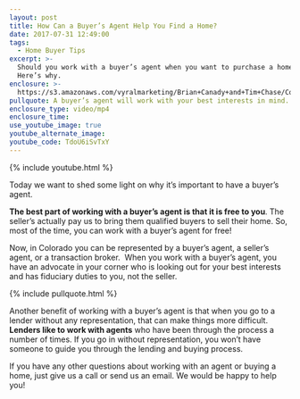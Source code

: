 ```yaml
---
layout: post
title: How Can a Buyer’s Agent Help You Find a Home?
date: 2017-07-31 12:49:00
tags:
  - Home Buyer Tips
excerpt: >-
  Should you work with a buyer’s agent when you want to purchase a home? Yes!
  Here’s why.
enclosure: >-
  https://s3.amazonaws.com/vyralmarketing/Brian+Canady+and+Tim+Chase/Colorado+Springs+Real+Estate+Buyer's+Agent.mp4
pullquote: A buyer’s agent will work with your best interests in mind.
enclosure_type: video/mp4
enclosure_time:
use_youtube_image: true
youtube_alternate_image:
youtube_code: TdoU6iSvTxY
---
```



{% include youtube.html %}

Today we want to shed some light on why it’s important to have a buyer’s agent.

**The best part of working with a buyer’s agent is that it is free to you**. The seller’s actually pay us to bring them qualified buyers to sell their home. So, most of the time, you can work with a buyer’s agent for free!

Now, in Colorado you can be represented by a buyer’s agent, a seller’s agent, or a transaction broker.  When you work with a buyer’s agent, you have an advocate in your corner who is looking out for your best interests and has fiduciary duties to you, not the seller.

{% include pullquote.html %}

Another benefit of working with a buyer’s agent is that when you go to a lender without any representation, that can make things more difficult. **Lenders like to work with agents** who have been through the process a number of times. If you go in without representation, you won’t have someone to guide you through the lending and buying process.

If you have any other questions about working with an agent or buying a home, just give us a call or send us an email. We would be happy to help you!